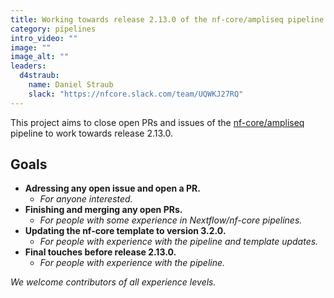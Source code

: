 ```yaml
---
title: Working towards release 2.13.0 of the nf-core/ampliseq pipeline
category: pipelines
intro_video: ""
image: ""
image_alt: ""
leaders:
  d4straub:
    name: Daniel Straub
    slack: "https://nfcore.slack.com/team/UQWKJ27RQ"
---
```


This project aims to close open PRs and issues of the [nf-core/ampliseq](https://nf-co.re/ampliseq/dev) pipeline to work towards release 2.13.0.

## Goals

- **Adressing any open issue and open a PR.**
  - _For anyone interested._
- **Finishing and merging any open PRs.**
  - _For people with some experience in Nextflow/nf-core pipelines._
- **Updating the nf-core template to version 3.2.0.**
  - _For people with experience with the pipeline and template updates._
- **Final touches before release 2.13.0.**
  - _For people with experience with the pipeline._

_We welcome contributors of all experience levels._

